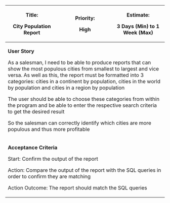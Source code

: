 <table>
<colgroup>
<col style="width: 33%" />
<col style="width: 33%" />
<col style="width: 33%" />
</colgroup>
<thead>
<tr class="header">
<th><p><strong>Title:</strong></p>
<p>City Population Report</p></th>
<th><p><strong>Priority:</strong></p>
<p>High</p></th>
<th><p><strong>Estimate:</strong></p>
<p>3 Days (Min) to 1 Week (Max)</p></th>
</tr>
</thead>
<tbody>
<tr class="odd">
<td colspan="3"><p><strong>User Story</strong></p>
<p>As a salesman, I need to be able to produce reports that can show the
most populous cities from smallest to largest and vice versa. As well as
this, the report must be formatted into 3 categories: cities in a
continent by population, cities in the world by population and cities in
a region by population</p>
<p>The user should be able to choose these categories from within the
program and be able to enter the respective search criteria to get the
desired result</p>
<p>So the salesman can correctly identify which cities are more populous
and thus more profitable</p></td>
</tr>
<tr class="even">
<td colspan="3"><p><strong>Acceptance Criteria</strong></p>
<p>Start: Confirm the output of the report</p>
<p>Action: Compare the output of the report with the SQL queries in
order to confirm they are matching</p>
<p>Action Outcome: The report should match the SQL queries</p></td>
</tr>
</tbody>
</table>
